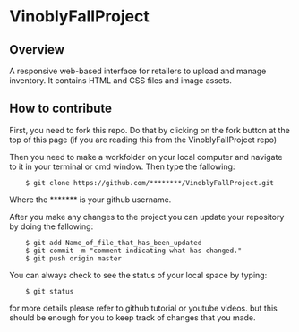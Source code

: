 # VinoblyFallProject

## Overview

A responsive web-based interface for retailers to upload and manage inventory. It contains HTML and CSS files and image assets.

## How to contribute

First, you need to fork this repo.  Do that by clicking on the fork button at the top of this page (if you are reading this from the VinoblyFallProjcet repo)

Then you need to make a workfolder on your local computer and navigate to it in your terminal or cmd window.  Then type the fallowing:

		$ git clone https://github.com/********/VinoblyFallProject.git

Where the ******* is your github username.

After you make any changes to the project you can update your repository by doing the fallowing:

		$ git add Name_of_file_that_has_been_updated
		$ git commit -m "comment indicating what has changed."
		$ git push origin master

You can always check to see the status of your local space by typing:

		$ git status

for more details please refer to github tutorial or youtube videos. but this should be enough for you to keep track of changes that you made.